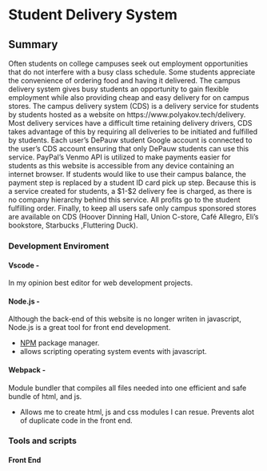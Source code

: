 <h1>Student Delivery System</h1>
<h2>Summary</h2>
<p>Often students on college campuses seek out employment opportunities that do not interfere with a busy class schedule. Some students appreciate the convenience of ordering food and having it delivered. The campus delivery system gives busy students an opportunity to gain flexible employment while also providing cheap and easy delivery for on campus stores. The campus delivery system (CDS) is a delivery service for students by students hosted as a website on https://www.polyakov.tech/delivery. Most delivery services have a difficult time retaining delivery drivers, CDS takes advantage of this by requiring all deliveries to be initiated and fulfilled by students. Each user’s DePauw student Google account is connected to the user’s CDS account ensuring that only DePauw students can use this service. PayPal’s Venmo API is utilized to make payments easier for students as this website is accessible from any device containing an internet browser. If students would like to use their campus balance, the payment step is replaced by a student ID card pick up step.  Because this is a service created for students, a $1-$2 delivery fee is charged, as there is no company hierarchy behind this service. All profits go to the student fulfilling order. Finally, to keep all users safe only campus sponsored stores are available on CDS (Hoover Dinning Hall, Union C-store, Café Allegro, Eli’s bookstore, Starbucks ,Fluttering Duck).
</p>
<h3>Development Enviroment</h3>
<h4>Vscode - </h4><p>In my opinion best editor for web development projects.</p>
<h4>Node.js - </h4><p>Although the back-end of this website is no longer writen in javascript, Node.js is a great tool for front end development.<p>
<ul>
<li><a href="#NPMInfo">NPM</a> package manager.</li>
<li>allows scripting operating system events with javascript.</li>
</ul>
<h4>Webpack - </h4><p>Module bundler that compiles all files needed into one efficient and safe bundle of html, and js.</p>
<ul>
<li>Allows me to  create html, js and css modules I can resue. Prevents alot of duplicate code in the front end.</li>
</ul>
<h3>Tools and scripts</h3>
<h4>Front End</h4>